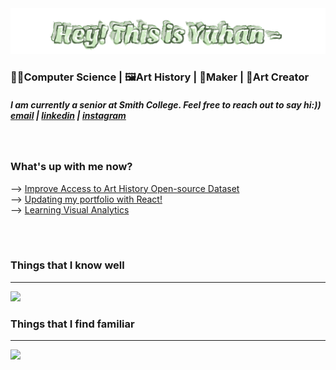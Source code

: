<img width="800" src="name.svg">
<h3> 👩‍💻Computer Science | 🖼️Art History | 🔨Maker | 🧶Art Creator </h3>

<h5> I am currently a senior at Smith College. Feel free to reach out to say hi:))
<a href="mailto:ywang70@smith.edu">  email</a> |  
<a href="https://www.linkedin.com/in/yuhan-wang-yw/">linkedin</a> |
<a href="https://www.instagram.com/yaaaarth/">instagram  </a></h5>

<br/>
<h3>What's up with me now?</h3>
--> <a href="https://github.com/yuhanwww/open-access-is-great-but-where-are-the-images"/>Improve Access to Art History Open-source Dataset</a>               
<br>--> <a href="https://github.com/yuhanwww/portfolio2.0"/>Updating my portfolio with React!</a>
<br>--> <a href="https://github.com/ssusnea/sds235-hw2"/>Learning Visual Analytics</a>
                           

<br/><br/>

<div>
  <h3>Things that I know well</h3>
  
---
  
  <div>
    <img src="https://skillicons.dev/icons?i=c,css,emacs,figma,html,git,java,js,latex,ps,pr,py,p5js,react,svg,tensorflow,vscode,wordpress,w&theme=dark&perline=12" />
  </div>
</div>
<div>
  <h3>Things that I find familiar</h3>
  
---
  
  <div>
    <img src="https://skillicons.dev/icons?i=ae,ai,angular,arduino,autocad,blender,cpp,figma,opencv,npm,rails,ruby,sklearn,threejs&theme=dark&perline=13" />
  </div>
</div>
</p>
